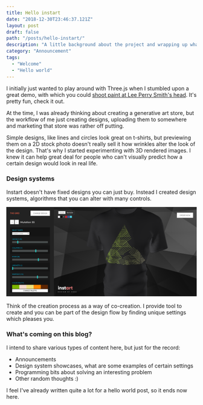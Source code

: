 ```yaml
---
title: Hello instart
date: "2018-12-30T23:46:37.121Z"
layout: post
draft: false
path: "/posts/hello-instart/"
description: "A little background about the project and wrapping up what to expect on this blog."
category: "Announcement"
tags:
  - "Welcome"
  - "Hello world"
---
```


I initially just wanted to play around with Three.js when I stumbled upon a great demo, with which you could <a href="https://threejs.org/examples/?q=decal#webgl_decals"> shoot paint at Lee Perry Smith's head</a>. It's pretty fun, check it out.

At the time, I was already thinking about creating a generative art store, but the workflow of me just creating designs, uploading them to somewhere and marketing that store was rather off putting.

Simple designs, like lines and circles look great on t-shirts, but previewing them on a 2D stock photo doesn't really sell it how wrinkles alter the look of the design. That's why I started experimenting with 3D rendered images. I knew it can help great deal for people who can't visually predict how a certain design would look in real life.

### Design systems

Instart doesn't have fixed designs you can just buy. Instead I created design systems, algorithms that you can alter with many controls.

<img src="./screenshot.png">

Think of the creation process as a way of co-creation. I provide tool to create and you can be part of the design flow by finding unique settings which pleases you.

### What's coming on this blog?

I intend to share various types of content here, but just for the record:

- Announcements
- Design system showcases, what are some examples of certain settings
- Programming bits about solving an interesting problem
- Other random thoughts :)

I feel I've already written quite a lot for a hello world post, so it ends now here.
